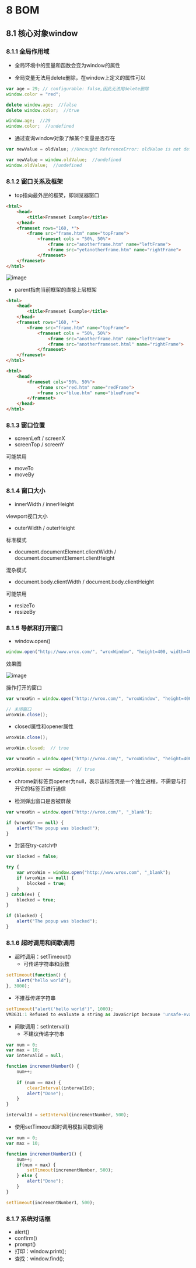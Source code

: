 
# 8 BOM

## 8.1 核心对象window

### 8.1.1 全局作用域

- 全局环境中的变量和函数会变为window的属性

- 全局变量无法用delete删除，在window上定义的属性可以

```js
var age = 29; // configurable: false,因此无法用delete删除
window.color = "red";

delete window.age;  //false
delete window.color;  //true

window.age;  //29
window.color;  //undefined
```

- 通过查询window对象了解某个变量是否存在

```js
var newValue = oldValue; //Uncaught ReferenceError: oldValue is not defined

var newValue = window.oldValue;  //undefined
window.oldValue;  //undefined
```

### 8.1.2 窗口关系及框架

- top指向最外层的框架，即浏览器窗口

```html
<html>
    <head>
        <title>Frameset Example</title>
    </head>
    <frameset rows="160, *">
        <frame src="frame.htm" name="topFrame">
            <frameset cols = "50%, 50%">
                <frame src="anotherframe.htm" name="leftFrame">
                <frame src="yetanotherframe.htm" name="rightFrame">
            </frameset>
    </frameset>
</html>
```





![image](https://cdn.nlark.com/yuque/0/2020/png/419446/1589264320059-100c01d6-6aa3-4add-8bab-e1298254cd9a.png)

- parent指向当前框架的直接上层框架

```html
<html>
    <head>
        <title>Frameset Example</title>
    </head>
    <frameset rows="160, *">
        <frame src="frame.htm" name="topFrame">
            <frameset cols = "50%, 50%">
                <frame src="anotherframe.htm" name="leftFrame">
                <frame src="anotherframeset.html" name="rightFrame">
            </frameset>
    </frameset>
</html>
```

```html
<html>
    <head>
        <frameset cols="50%, 50%">
            <frame src="red.htm" name="redFrame">
            <frame src="blue.htm" name="blueFrame">
        </frameset>
    </head>
</html>
```


### 8.1.3 窗口位置


- screenLeft / screenX
- screenTop / screenY

可能禁用

- moveTo
- moveBy

### 8.1.4 窗口大小

- innerWidth / innerHeight

viewport视口大小

- outerWidth / outerHeight

标准模式

- document.documentElement.clientWidth / document.documentElement.clientHeight


混杂模式

- document.body.clientWidth / document.body.clientHeight

可能禁用

- resizeTo
- resizeBy



### 8.1.5 导航和打开窗口


- window.open()

```js
window.open("http://www.wrox.com/", "wroxWindow", "height=400, width=400, top=10, left=10, resizable=yes");
```

效果图

![image](https://cdn.nlark.com/yuque/0/2020/png/419446/1589270455943-5f05959e-4edf-466f-b61d-480c55ec7233.png)

操作打开的窗口

```js
var wroxWin = window.open("http://wrox.com/", "wroxWindow", "height=400, width=400, top=10, left=10, resizable=yes");

// 关闭窗口
wroxWin.close();
```


- closed属性和opener属性

```js
wroxWin.close();

wroxWin.closed;  // true

var wroxWin = window.open("http://wrox.com/", "wroxWindow", "height=400, width=400, top=10, left=10, resizable=yes");

wroxWin.opener == window;  // true
```

- chrome新标签页opener为null，表示该标签页是一个独立进程，不需要与打开它的标签页进行通信


- 检测弹出窗口是否被屏蔽

```js
var wroxWin = window.open("http://wrox.com/", "_blank");

if (wroxWin == null) {
    alert("The popup was blocked!");
}
```

- 封装在try-catch中

```js
var blocked = false;

try {
    var wroxWin = window.open("http://www.wrox.com", "_blank");
    if (wroxWin == null) {
        blocked = true;
    } 
} catch(ex) {
    blocked = true;
}

if (blocked) {
    alert("The popup was blocked");
}
```


### 8.1.6 超时调用和间歇调用

- 超时调用：setTimeout()
    - 可传递字符串和函数

```js
setTimeout(function() {
    alert("hello world");
}, 3000);
```
- 不推荐传递字符串

```js
setTimeout("alert('hello world')", 1000);
VM3631:1 Refused to evaluate a string as JavaScript because 'unsafe-eval' is not an allowed source of script in the following Content Security Policy directive: "script-src 'strict-dynamic' 'sha256-1+GSDjMMklBjZY0QiWq+tGupCvajw4Xbn46ect2mZgM=' 'sha256-2mX1M62Fd0u8q0dQY2mRsK5S1NS9jJuQAvyE8tD0dkQ=' 'sha256-EtIKSV82ixJHE3AzqhoiVbUGKG+Kd8XS0fFToow29o0=' 'sha256-HqdPsO6hNmT/mfSeGdcX3eEGrZVva7AKD2Z2+1ujCZ8=' 'sha256-VKboFBdOdpwCwCkw/y71xPwtM/YeZSZvOP8Fn2OijOM=' 'sha256-IEF9PjeyU0vsr61C8cm3JQOerOYWdBsaGddCSPp6tZs=' 'sha256-C9ctze2LhHtwL+fcPVPkmVRYjQgXTGs4xfBAzlQwGWk=' 'sha256-uYRyY21O0+cTlqqmpXJY6brg5BX+o5iikh9EsVc30yc='".
```

- 间歇调用：setInterval()
    - 不建议传递字符串


```js
var num = 0;
var max = 10;
var intervalId = null;

function incrementNumber() {
    num++;
    
    if (num == max) {
        clearInterval(intervalId);
        alert("Done");
    }
}

intervalId = setInterval(incrementNumber, 500);
```

- 使用setTimeout超时调用模拟间歇调用

```js
var num = 0;
var max = 10;

function incrementNumber1() {
    num++;
    if(num < max) {
        setTimeout(incrementNumber, 500);
    } else {
        alert("Done");
    }
}

setTimeout(incrementNumber1, 500);
```

### 8.1.7 系统对话框

- alert()
- confirm()
- prompt()
- 打印：window.print();
- 查找：window.find();


